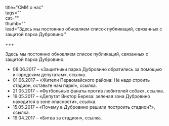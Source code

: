 title="CМИ о нас"  
tags=""  
cat=""  
thumb=""  
lead="Здесь мы постоянно обновляем список публикаций, связанных с защитой парка Дубровино."

+++

Здесь мы постоянно обновляем список публикаций, связанных с защитой парка Дубровино.

* 08.06.2017 – «Защитники парка Дубровино обратились за помощью к городским депутатам», ссылка.
* 01.06.2017 – «Жители Первомайского района: Не надо строить стадион, оставьте нам парк!», ссылка.
* 21.05.2017 – «Футбольные фанаты против любителей собак», ссылка.
* 19.05.2017 – «Депутат Виктор Береза: зеленая зона Дубровино находится в зоне опасности», ссылка.
* 15.05.2017 – «Почему в Дубровино решили построить стадион?», ссылка.
* 19.04.2017 – «Битва за стадион», ссылка.

